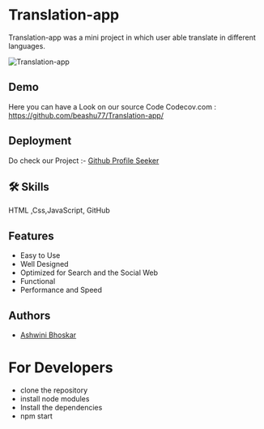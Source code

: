 # Translation-app


Translation-app was a mini project in which user able translate in different languages. 

![Translation-app](![Tra](https://user-images.githubusercontent.com/101581634/189512448-1dc9ec4e-076f-4248-84ae-e607728f79d2.png)
)

## Demo

Here you can have a Look on our source Code Codecov.com :
https://github.com/beashu77/Translation-app/

## Deployment
Do check our Project  :- [ Github Profile Seeker](https://translation-application.netlify.app/)

## 🛠 Skills
HTML ,Css,JavaScript, GitHub

## Features

- Easy to Use 
- Well Designed 
- Optimized for Search and the Social Web
- Functional
- Performance and Speed



## Authors
- [Ashwini Bhoskar](https://github.com/beashu77)

# For Developers
 - clone the repository 
 - install node modules
 - Install the dependencies 
 - npm start

